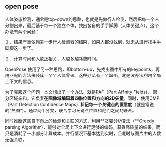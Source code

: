 ## open pose



人体姿态检测，通常是top-down的思路，也就是先做行人检测，然后把每一个人分割出来，最后基于每一个独立个体，找出各自的手手脚脚（人体关键点）。这个办法有两个问题：

１．结果严重依赖第一步行人检测器的结果，如果人都没找到，就无从进行找手手脚脚这一步了。

２．计算时间和人数正相关，人越多越耗费时间。

OpenPose 使用了另一种思路，即bottom-up，先找出图中所有的keypoints，再用匹配的方法拼装成一个个人体骨架。这种办法有一个缺陷，就是没办法利用全局上下文的信息。

为了克服这个问题，本文想出了一个办法，就是PAF（Part Affinity Fields)， 部分区域亲和。它负责**在图像域编码着四肢位置和方向的2D矢量**。同时，使用CMP（Part Detection Confidence Maps）**标记每一个关键点的置信度**（就是常说的“热图”）。通过两个分支，联合学习关键点位置和他们之间的联系。

同时推断这些自下而上的检测和关联的方式，利用**贪婪分析算法（**Greedy parsing Algorithm），能够对全局上下文进行足够的编码，获得高质量的结果，而只是消耗了一小部分计算成本。并行情况下基本达到实时，且耗时与图片中的人数无强关联。